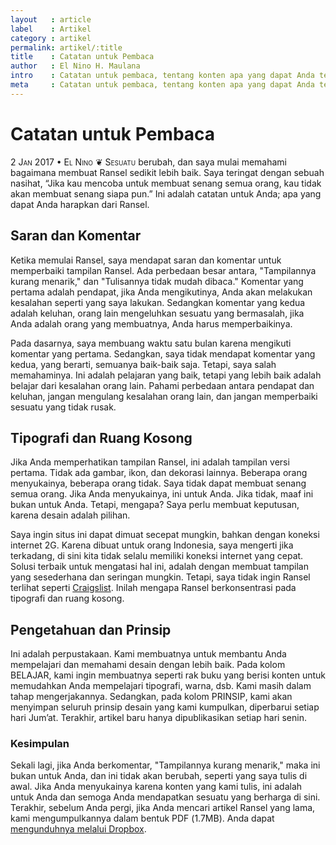 ```yaml
---
layout   : article
label    : Artikel
category : artikel
permalink: artikel/:title
title    : Catatan untuk Pembaca
author   : El Nino H. Maulana
intro    : Catatan untuk pembaca, tentang konten apa yang dapat Anda temukan dan tidak dapat Anda temukan di sini. Ransel adalah perpustakaan untuk membantu Anda memahami desain.
meta     : Catatan untuk pembaca, tentang konten apa yang dapat Anda temukan dan tidak dapat Anda temukan di sini. Ransel adalah perpustakaan untuk membantu Anda memahami desain.
---
```


# Catatan untuk Pembaca

<p><date><span class="smallcaps secondary-text">2 Jan 2017 &bull; </span></date><span class="smallcaps secondary-text">El Nino</span> &#10086; <span class="smallcaps">Sesuatu</span> berubah, dan saya mulai memahami bagaimana membuat Ransel sedikit lebih baik. Saya teringat dengan sebuah nasihat, &ldquo;Jika kau mencoba untuk membuat senang semua orang, kau tidak akan membuat senang siapa pun.&rdquo; Ini adalah catatan untuk Anda; apa yang dapat Anda harapkan dari Ransel.</p>

## Saran dan Komentar

Ketika memulai Ransel, saya mendapat saran dan komentar untuk memperbaiki tampilan Ransel. Ada perbedaan besar antara, "Tampilannya kurang menarik," dan "Tulisannya tidak mudah dibaca." Komentar yang pertama adalah pendapat, jika Anda mengikutinya, Anda akan melakukan kesalahan seperti yang saya lakukan. Sedangkan komentar yang kedua adalah keluhan, orang lain mengeluhkan sesuatu yang bermasalah, jika Anda adalah orang yang membuatnya, Anda harus memperbaikinya.

Pada dasarnya, saya membuang waktu satu bulan karena mengikuti komentar yang pertama. Sedangkan, saya tidak mendapat komentar yang kedua, yang berarti, semuanya baik-baik saja. Tetapi, saya salah memahaminya. Ini adalah pelajaran yang baik, tetapi yang lebih baik adalah belajar dari kesalahan orang lain. Pahami perbedaan antara pendapat dan keluhan, jangan mengulang kesalahan orang lain, dan jangan memperbaiki sesuatu yang tidak rusak.

## Tipografi dan Ruang Kosong

Jika Anda memperhatikan tampilan Ransel, ini adalah tampilan versi pertama. Tidak ada gambar, ikon, dan dekorasi lainnya. Beberapa orang menyukainya, beberapa orang tidak. Saya tidak dapat membuat senang semua orang. Jika Anda menyukainya, ini untuk Anda. Jika tidak, maaf ini bukan untuk Anda. Tetapi, mengapa? Saya perlu membuat keputusan, karena desain adalah pilihan.

Saya ingin situs ini dapat dimuat secepat mungkin, bahkan dengan koneksi internet <span class="smallcaps">2G</span>. Karena dibuat untuk orang Indonesia, saya mengerti jika terkadang, di sini kita tidak selalu memiliki koneksi internet yang cepat. Solusi terbaik untuk mengatasi hal ini, adalah dengan membuat tampilan yang sesederhana dan seringan mungkin. Tetapi, saya tidak ingin Ransel terlihat seperti <a href="http://craigslist.com" target="_blank" title="Craigslist">Craigslist</a>. Inilah mengapa Ransel berkonsentrasi pada tipografi dan ruang kosong.

## Pengetahuan dan Prinsip

Ini adalah perpustakaan. Kami membuatnya untuk membantu Anda mempelajari dan memahami desain dengan lebih baik. Pada kolom <span class="smallcaps">BELAJAR</span>, kami ingin membuatnya seperti rak buku yang berisi konten untuk memudahkan Anda mempelajari tipografi, warna, dsb. Kami masih dalam tahap mengerjakannya. Sedangkan, pada kolom <span class="smallcaps">PRINSIP</span>, kami akan menyimpan seluruh prinsip desain yang kami kumpulkan, diperbarui setiap hari <span>Jum&rsquo;at</span>. Terakhir, artikel baru hanya dipublikasikan setiap hari senin.

### Kesimpulan

Sekali lagi, jika Anda berkomentar, "Tampilannya kurang menarik," maka ini bukan untuk Anda, dan ini tidak akan berubah, seperti yang saya tulis di awal. Jika Anda menyukainya karena konten yang kami tulis, ini adalah untuk Anda dan semoga Anda mendapatkan sesuatu yang berharga di sini. Terakhir, sebelum Anda pergi, jika Anda mencari artikel Ransel yang lama, kami mengumpulkannya dalam bentuk <span class="smallcaps">PDF</span> (<span class="smallcaps">1.7MB</span>). Anda dapat <a href="https://www.dropbox.com/sh/j05oqxlwnwdkryz/AAC2IjGhc6vrIEQtWmCEqP4Va?dl=0" target="_blank" title="Artikel Ransel">mengunduhnya melalui Dropbox</a>.
